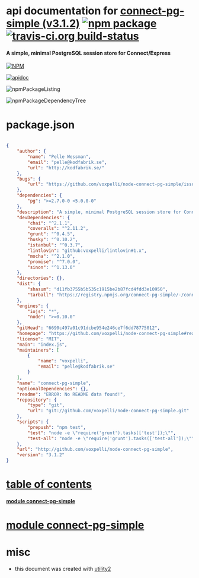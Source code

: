 # api documentation for  [connect-pg-simple (v3.1.2)](https://github.com/voxpelli/node-connect-pg-simple#readme)  [![npm package](https://img.shields.io/npm/v/npmdoc-connect-pg-simple.svg?style=flat-square)](https://www.npmjs.org/package/npmdoc-connect-pg-simple) [![travis-ci.org build-status](https://api.travis-ci.org/npmdoc/node-npmdoc-connect-pg-simple.svg)](https://travis-ci.org/npmdoc/node-npmdoc-connect-pg-simple)
#### A simple, minimal PostgreSQL session store for Connect/Express

[![NPM](https://nodei.co/npm/connect-pg-simple.png?downloads=true)](https://www.npmjs.com/package/connect-pg-simple)

[![apidoc](https://npmdoc.github.io/node-npmdoc-connect-pg-simple/build/screenCapture.buildNpmdoc.browser.%2Fhome%2Ftravis%2Fbuild%2Fnpmdoc%2Fnode-npmdoc-connect-pg-simple%2Ftmp%2Fbuild%2Fapidoc.html.png)](https://npmdoc.github.io/node-npmdoc-connect-pg-simple/build/apidoc.html)

![npmPackageListing](https://npmdoc.github.io/node-npmdoc-connect-pg-simple/build/screenCapture.npmPackageListing.svg)

![npmPackageDependencyTree](https://npmdoc.github.io/node-npmdoc-connect-pg-simple/build/screenCapture.npmPackageDependencyTree.svg)



# package.json

```json

{
    "author": {
        "name": "Pelle Wessman",
        "email": "pelle@kodfabrik.se",
        "url": "http://kodfabrik.se/"
    },
    "bugs": {
        "url": "https://github.com/voxpelli/node-connect-pg-simple/issues"
    },
    "dependencies": {
        "pg": ">=2.7.0-0 <5.0.0-0"
    },
    "description": "A simple, minimal PostgreSQL session store for Connect/Express",
    "devDependencies": {
        "chai": "^2.1.1",
        "coveralls": "^2.11.2",
        "grunt": "^0.4.5",
        "husky": "^0.10.2",
        "istanbul": "^0.3.7",
        "lintlovin": "github:voxpelli/lintlovin#1.x",
        "mocha": "^2.1.0",
        "promise": "^7.0.0",
        "sinon": "^1.13.0"
    },
    "directories": {},
    "dist": {
        "shasum": "d11fb3755b5b535c1915be2b87fcd4fdd3e10950",
        "tarball": "https://registry.npmjs.org/connect-pg-simple/-/connect-pg-simple-3.1.2.tgz"
    },
    "engines": {
        "iojs": "*",
        "node": ">=0.10.0"
    },
    "gitHead": "6690c497a01c91dcbe954e246ce7f6dd78775012",
    "homepage": "https://github.com/voxpelli/node-connect-pg-simple#readme",
    "license": "MIT",
    "main": "index.js",
    "maintainers": [
        {
            "name": "voxpelli",
            "email": "pelle@kodfabrik.se"
        }
    ],
    "name": "connect-pg-simple",
    "optionalDependencies": {},
    "readme": "ERROR: No README data found!",
    "repository": {
        "type": "git",
        "url": "git://github.com/voxpelli/node-connect-pg-simple.git"
    },
    "scripts": {
        "prepush": "npm test",
        "test": "node -e \"require('grunt').tasks(['test']);\"",
        "test-all": "node -e \"require('grunt').tasks(['test-all']);\""
    },
    "url": "http://github.com/voxpelli/node-connect-pg-simple",
    "version": "3.1.2"
}
```



# <a name="apidoc.tableOfContents"></a>[table of contents](#apidoc.tableOfContents)

#### [module connect-pg-simple](#apidoc.module.connect-pg-simple)



# <a name="apidoc.module.connect-pg-simple"></a>[module connect-pg-simple](#apidoc.module.connect-pg-simple)



# misc
- this document was created with [utility2](https://github.com/kaizhu256/node-utility2)
